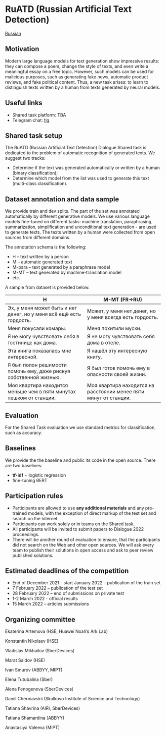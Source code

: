 # RuATD (Russian Artificial Text Detection)

[Russian](https://github.com/dialogue-evaluation/RuATD/blob/main/README.md)

## Motivation

Modern large language models for text generation show impressive results: they can compose a poem, change the style of texts, and even write a meaningful essay on a free topic. However, such models can be used for malicious purposes, such as generating fake news, automatic product reviews, and fake political content. Thus, a new task arises: to learn to distinguish texts written by a human from texts generated by neural models.

## Useful links

- Shared task platform: TBA
- Telegram chat: [tlg](https://t.me/ruatd)

## Shared task setup

The RuATD (Russian Artificial Text Detection) Dialogue Shared task is dedicated to the problem of automatic recognition of generated texts. We suggest two tracks:

- Determine if the text was generated automatically or written by a human (binary classification);
- Determine which model from the list was used to generate this text (multi-class classification).

## Dataset annotation and data sample

We provide train and dev splits. The part of the set was annotated automatically by different generative models. We use various language models fine-tuned on different tasks: machine translation, paraphrasing, summarization, simplification and unconditional text generation - are used to generate texts. The texts written by a human were collected from open sources from different domains.

The annotation schema is the following:

- H – text written by a person
- M – automatic generated text
- M-para – text generated by a paraphrase model
- M-MT – text generated by machine-translation model
- etc.

A sample from dataset is provided below.

| H | M-MT (FR→RU) |
| --- | --- |
| Эх, у меня может быть и нет денег, но у меня всё ещё есть гордость. | Может, у меня нет денег, но у меня всегда есть гордость. |
| Меня покусали комары. | Меня похитили муски. |
| Я не могу чувствовать себя в гостинице как дома. | Я не могу чувствовать себя дома в отеле. |
| Эта книга показалась мне интересной. | Я нашёл эту интересную книгу. |
| Я был полон решимости помочь ему, даже рискуя собственной жизнью. | Я был готов помочь ему в опасности своей жизни. |
| Моя квартира находится меньше чем в пяти минутах пешком от станции. | Моя квартира находится на расстоянии менее пяти минут от станции. |

## Evaluation

For the Shared Task evaluation we use standard metrics for classification, such as accuracy. 

## Baselines

We provide the the baseline and public its code in the open source. There are two baselines:

- **tf-idf**  + logistic regression
- fine-tuning BERT

## Participation rules

- Participants are allowed to use **any additional materials** and any pre-trained models, with the exception of direct markup of the test set and search on the Internet.
- Participants can work solely or in teams on the Shared task.
- All participants will be invited to submit papers to Dialogue 2022 proceedings.
- There will be another round of evaluation to ensure, that the participants did not search on the Web and other open sources. We will ask every team to publish their solutions in open access and ask to peer review published solutions.

## Estimated deadlines of the competition

- End of December 2021 - start January 2022 – publication of the train set
- 7 February 2022 – publication of the test set
- 28 February 2022 – end of submissions on private test
- 1-2 March 2022 - official results
- 15 March 2022 – articles submissions

## Organizing committee

Ekaterina Artemova (HSE, Huawei Noah’s Ark Lab)

Konstantin Nikolaev (HSE)

Vladislav Mikhailov (SberDevices)

Marat Saidov (HSE)

Ivan Smurov (ABBYY, MIPT)

Elena Tutubalina (Sber)

Alena Fenogenova (SberDevices)

Daniil Cherniavskii (Skolkovo Institute of Science and Technology)

Tatiana Shavrina (AIRI, SberDevices)

Tatiana Shamardina (ABBYY)

Anastasiya Valeeva (MIPT)
